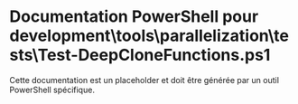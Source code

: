 # Documentation PowerShell pour development\tools\parallelization\tests\Test-DeepCloneFunctions.ps1

Cette documentation est un placeholder et doit être générée par un outil PowerShell spécifique.
